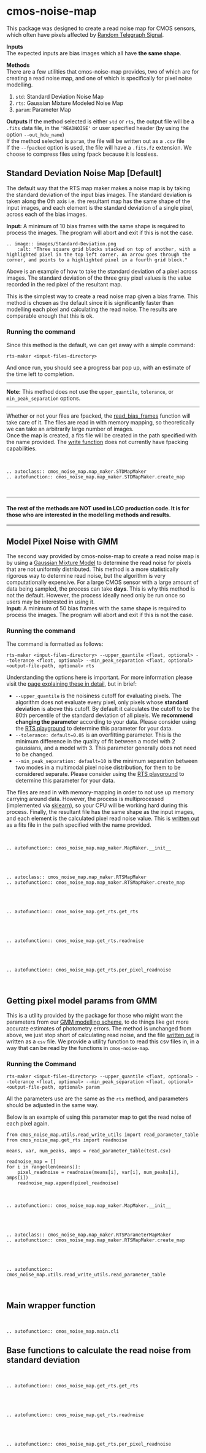 # cmos-noise-map
This package was designed to create a read noise map for CMOS sensors, which often have pixels affected by [Random Telegraph Signal](algorithm.md).

**Inputs**
<br>
The expected inputs are bias images which all have **the same shape**.

**Methods**
<br>
There are a few utilities that cmos-noise-map provides, two of which are for creating a read noise map, and one of which is specifically for pixel noise modelling.

1. `std`: Standard Deviation Noise Map
2. `rts`: Gaussian Mixture Modeled Noise Map
3. `param`: Parameter Map

**Outputs**
If the method selected is either `std` or `rts`, the output file will be a `.fits` data file, in the `'READNOISE'` or user specified header (by using the option `--out_hdu_name`)
<br>
If the method selected is `param`, the file will be written out as a `.csv` file
<br>
If the `--fpacked` option is used, the file will have a `.fits.fz` extension. We choose to compress files using fpack because it is lossless.
<br>

## Standard Deviation Noise Map [Default]

The default way that the RTS map maker makes a noise map is by taking the standard deviation of the input bias images. 
The standard deviation is taken along the 0th axis i.e. the resultant map has the same shape of the input images, and 
each element is the standard deviation of a single pixel, across each of the bias images.

**Input:** A minimum of 10 bias frames with the same shape is required to process the images. The program will abort and exit if this is not the case.

```{eval-rst}
.. image:: images/Standard-Deviation.png
    :alt: "Three square grid blocks stacked on top of another, with a highlighted pixel in the top left corner. An arrow goes through the corner, and points to a highlighted pixel in a fourth grid block."
```
Above is an example of how to take the standard deviation of a pixel across images. The standard deviation of the three gray pixel values is the value recorded in the red pixel of the resultant map.

This is the simplest way to create a read noise map given a bias frame. This method is chosen as the default since it is significantly faster than modelling each pixel and calculating the read noise.
The results are comparable enough that this is ok.

### Running the command

Since this method is the default, we can get away with a simple command:

```
rts-maker <input-files-directory>
```

And once run, you should see a progress bar pop up, with an estimate of the time left to completion.

---
**Note:** This method does not use the `upper_quantile`, `tolerance`, or `min_peak_separation` options.

---

Whether or not your files are fpacked, the [read_bias_frames](read_write_files.md) function will take care of it. The files are read in with memory mapping,
so theoretically we can take an arbitrarily large number of images.
<br>
Once the map is created, a fits file will be created in the path specified with the name provided. The [write function](read_write_files.md) does not currently have fpacking capabilities.

<br>

```{eval-rst}
.. autoclass:: cmos_noise_map.map_maker.STDMapMaker
.. autofunction:: cmos_noise_map.map_maker.STDMapMaker.create_map
```

<br>

---

#### The rest of the methods are NOT used in LCO production code. It is for those who are interested in the modelling methods and results.

---

## Model Pixel Noise with GMM

The second way provided by cmos-noise-map to create a read noise map is by using a [Gaussian Mixture Model](algorithm.md) to determine the read noise for pixels that are not uniformly distributed.
This method is a more statistically rigorous way to determine read noise, but the algorithm is very computationally expensive. For a large CMOS sensor with a large amount of data being sampled, the process can take **days**.
This is why this method is not the default. However, the process ideally need only be run once so users may be interested in using it.
<br>
**Input:** A minimum of 50 bias frames with the same shape is required to process the images. The program will abort and exit if this is not the case.

### Running the command

The command is formatted as follows:

```
rts-maker <input-files-directory> --upper_quantile <float, optional> --tolerance <float, optional> --min_peak_separation <float, optional> <output-file-path, optional> rts
```

Understanding the options here is important. For more information please visit the [page explaining these in detail](algorithm.md), but in brief:
- `--upper_quantile` is the noisiness cutoff for evaluating pixels. The algorithm does not evaluate every pixel, only pixels whose **standard deviation** is above this cutoff. 
By default it calculates the cutoff to be the 80th percentile of the standard deviation of all pixels. We **recommend changing the parameter** according to your data.
Please consider using the [RTS playground](playground_demo.ipynb) to determine this parameter for your data.
- `--tolerance: default=0.05` is an overfitting parameter. This is the minimum difference in the quality of fit between a model with 2 gaussians, and a model with 3. This parameter generally does not need to be changed.
- `--min_peak_separation: default=10` is the minimum separation between two modes in a multimodal pixel noise distribution, for them to be considered separate. Please consider using the [RTS playground](playground_demo.ipynb) to determine this parameter for your data.

The files are read in with memory-mapping in order to not use up memory carrying around data. 
However, the process is multiprocessed (implemented via [sklearn](https://scikit-learn.org/stable/modules/generated/sklearn.mixture.GaussianMixture.html)), so your CPU will be working hard during this process.
Finally, the resultant file has the same shape as the input images, and each element is the calculated pixel read noise value. This is [written out](read_write_files.md) as a fits file in the path specified with the name provided.

<br>

```{eval-rst}
.. autofunction:: cmos_noise_map.map_maker.MapMaker.__init__
```

<br><br>

```{eval-rst}
.. autoclass:: cmos_noise_map.map_maker.RTSMapMaker
.. autofunction:: cmos_noise_map.map_maker.RTSMapMaker.create_map
```

<br><br>

```{eval-rst}
.. autofunction:: cmos_noise_map.get_rts.get_rts
```

<br><br>

```{eval-rst}
.. autofunction:: cmos_noise_map.get_rts.readnoise
```
<br><br>

```{eval-rst}
.. autofunction:: cmos_noise_map.get_rts.per_pixel_readnoise
```

<br>

## Getting pixel model params from GMM

This is a utility provided by the package for those who might want the parameters from our [GMM modelling scheme](algorithm.md), to do things like get more accurate estimates of photometry errors.
The method is unchanged from above, we just stop short of calculating read noise, and the file [written out](read_write_files.md) is written as a `csv` file. We provide a utility function to read this csv files in, in a way that can be read by the functions
in `cmos-noise-map`.

### Running the Command

```
rts-maker <input-files-directory> --upper_quantile <float, optional> --tolerance <float, optional> --min_peak_separation <float, optional> <output-file-path, optional> param
```

All the parameters use are the same as the `rts` method, and parameters should be adjusted in the same way.

Below is an example of using this parameter map to get the read noise of each pixel again.

```
from cmos_noise_map.utils.read_write_utils import read_parameter_table
from cmos_noise_map.get_rts import readnoise

means, var, num_peaks, amps = read_parameter_table(test.csv)

readnoise_map = []
for i in range(len(means)):
    pixel_readnoise = readnoise(means[i], var[i], num_peaks[i], amps[i])
    readnoise_map.append(pixel_readnoise)
```

<br>

```{eval-rst}
.. autofunction:: cmos_noise_map.map_maker.MapMaker.__init__
```

<br><br>

```{eval-rst}
.. autoclass:: cmos_noise_map.map_maker.RTSParameterMapMaker
.. autofunction:: cmos_noise_map.map_maker.RTSMapMaker.create_map
```

<br><br>

```{eval-rst}
.. autofunction:: cmos_noise_map.utils.read_write_utils.read_parameter_table
```

<br>

## Main wrapper function

<br>

```{eval-rst}
.. autofunction:: cmos_noise_map.main.cli
```

## Base functions to calculate the read noise from standard deviation

<br>

```{eval-rst}
.. autofunction:: cmos_noise_map.get_rts.get_rts
```

<br><br>

```{eval-rst}
.. autofunction:: cmos_noise_map.get_rts.readnoise
```
<br><br>

```{eval-rst}
.. autofunction:: cmos_noise_map.get_rts.per_pixel_readnoise
```

<br>
